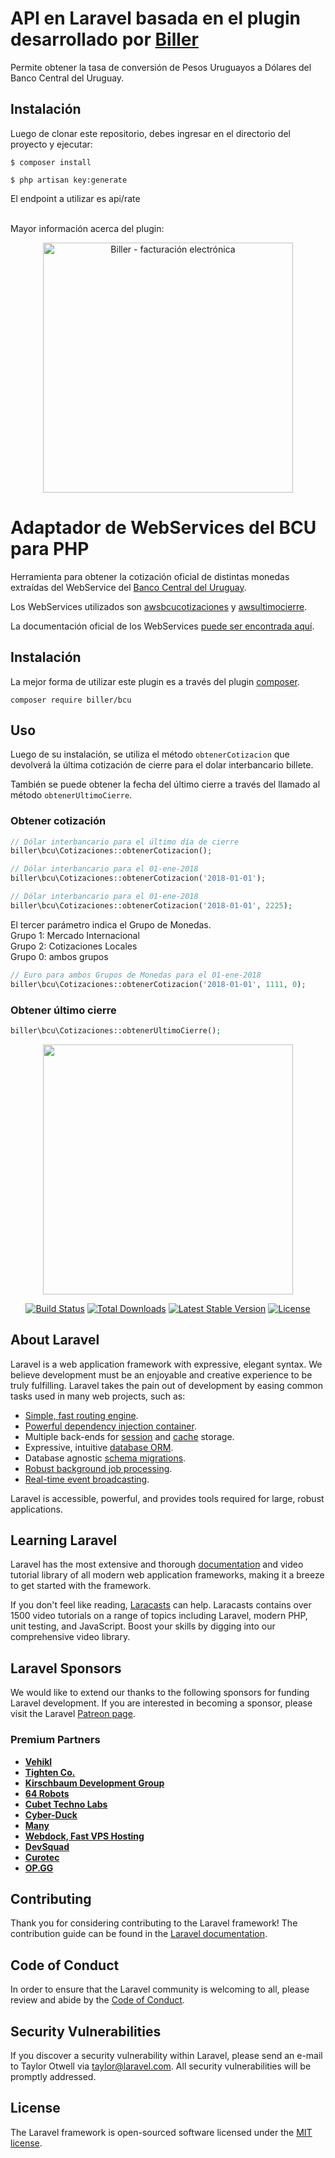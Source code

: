 # API en Laravel basada en el plugin desarrollado por <a href="https://www.biller.uy" target="_blank">Biller</a> 
Permite obtener la tasa de conversión de Pesos Uruguayos a Dólares del Banco Central del Uruguay.<br />

## Instalación
Luego de clonar este repositorio, debes ingresar en el directorio del proyecto y ejecutar:
```
$ composer install
```
```
$ php artisan key:generate
```

El endpoint a utilizar es api/rate

<br />
Mayor información acerca del plugin:
<p align="center">
    <a href="https://www.biller.uy" target="_blank"><img src="https://www.biller.uy/images/logo/logo_biller.svg" width="400" alt="Biller - facturación electrónica" />
    </a>
</p>

# Adaptador de WebServices del BCU para PHP

Herramienta para obtener la cotización oficial de distintas monedas extraídas del WebService del [Banco Central del Uruguay](http://www.bcu.gub.uy/).

Los WebServices utilizados son [awsbcucotizaciones](https://cotizaciones.bcu.gub.uy/wscotizaciones/servlet/awsbcucotizaciones?wsdl) y [awsultimocierre](https://cotizaciones.bcu.gub.uy/wscotizaciones/servlet/awsultimocierre?wsdl).

La documentación oficial de los WebServices [puede ser encontrada aquí](https://www.scribd.com/document/371380764/Especificacion-WS-Cotizaciones).

## Instalación

La mejor forma de utilizar este plugin es a través del plugin [composer](http://getcomposer.org/download/).
```
composer require biller/bcu
```

## Uso

Luego de su instalación, se utiliza el método `obtenerCotizacion` que devolverá la última cotización de cierre para el dolar interbancario billete.

También se puede obtener la fecha del último cierre a través del llamado al método `obtenerUltimoCierre`.

### Obtener cotización
```php
// Dólar interbancario para el último día de cierre
biller\bcu\Cotizaciones::obtenerCotizacion();
```
```php
// Dólar interbancario para el 01-ene-2018
biller\bcu\Cotizaciones::obtenerCotizacion('2018-01-01');
```
```php
// Dólar interbancario para el 01-ene-2018
biller\bcu\Cotizaciones::obtenerCotizacion('2018-01-01', 2225);
```
El tercer parámetro indica el Grupo de Monedas.<br />
Grupo 1: Mercado Internacional<br />
Grupo 2: Cotizaciones Locales<br />
Grupo 0: ambos grupos
```php
// Euro para ambos Grupos de Monedas para el 01-ene-2018
biller\bcu\Cotizaciones::obtenerCotizacion('2018-01-01', 1111, 0);
```

### Obtener último cierre
```php
biller\bcu\Cotizaciones::obtenerUltimoCierre();
```


<p align="center"><a href="https://laravel.com" target="_blank"><img src="https://raw.githubusercontent.com/laravel/art/master/logo-lockup/5%20SVG/2%20CMYK/1%20Full%20Color/laravel-logolockup-cmyk-red.svg" width="400"></a></p>

<p align="center">
<a href="https://travis-ci.org/laravel/framework"><img src="https://travis-ci.org/laravel/framework.svg" alt="Build Status"></a>
<a href="https://packagist.org/packages/laravel/framework"><img src="https://img.shields.io/packagist/dt/laravel/framework" alt="Total Downloads"></a>
<a href="https://packagist.org/packages/laravel/framework"><img src="https://img.shields.io/packagist/v/laravel/framework" alt="Latest Stable Version"></a>
<a href="https://packagist.org/packages/laravel/framework"><img src="https://img.shields.io/packagist/l/laravel/framework" alt="License"></a>
</p>

## About Laravel

Laravel is a web application framework with expressive, elegant syntax. We believe development must be an enjoyable and creative experience to be truly fulfilling. Laravel takes the pain out of development by easing common tasks used in many web projects, such as:

- [Simple, fast routing engine](https://laravel.com/docs/routing).
- [Powerful dependency injection container](https://laravel.com/docs/container).
- Multiple back-ends for [session](https://laravel.com/docs/session) and [cache](https://laravel.com/docs/cache) storage.
- Expressive, intuitive [database ORM](https://laravel.com/docs/eloquent).
- Database agnostic [schema migrations](https://laravel.com/docs/migrations).
- [Robust background job processing](https://laravel.com/docs/queues).
- [Real-time event broadcasting](https://laravel.com/docs/broadcasting).

Laravel is accessible, powerful, and provides tools required for large, robust applications.

## Learning Laravel

Laravel has the most extensive and thorough [documentation](https://laravel.com/docs) and video tutorial library of all modern web application frameworks, making it a breeze to get started with the framework.

If you don't feel like reading, [Laracasts](https://laracasts.com) can help. Laracasts contains over 1500 video tutorials on a range of topics including Laravel, modern PHP, unit testing, and JavaScript. Boost your skills by digging into our comprehensive video library.

## Laravel Sponsors

We would like to extend our thanks to the following sponsors for funding Laravel development. If you are interested in becoming a sponsor, please visit the Laravel [Patreon page](https://patreon.com/taylorotwell).

### Premium Partners

- **[Vehikl](https://vehikl.com/)**
- **[Tighten Co.](https://tighten.co)**
- **[Kirschbaum Development Group](https://kirschbaumdevelopment.com)**
- **[64 Robots](https://64robots.com)**
- **[Cubet Techno Labs](https://cubettech.com)**
- **[Cyber-Duck](https://cyber-duck.co.uk)**
- **[Many](https://www.many.co.uk)**
- **[Webdock, Fast VPS Hosting](https://www.webdock.io/en)**
- **[DevSquad](https://devsquad.com)**
- **[Curotec](https://www.curotec.com/)**
- **[OP.GG](https://op.gg)**

## Contributing

Thank you for considering contributing to the Laravel framework! The contribution guide can be found in the [Laravel documentation](https://laravel.com/docs/contributions).

## Code of Conduct

In order to ensure that the Laravel community is welcoming to all, please review and abide by the [Code of Conduct](https://laravel.com/docs/contributions#code-of-conduct).

## Security Vulnerabilities

If you discover a security vulnerability within Laravel, please send an e-mail to Taylor Otwell via [taylor@laravel.com](mailto:taylor@laravel.com). All security vulnerabilities will be promptly addressed.

## License

The Laravel framework is open-sourced software licensed under the [MIT license](https://opensource.org/licenses/MIT).

